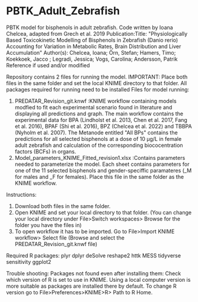 # PBTK_Adult_Zebrafish
PBTK model for bisphenols in adult zebrafish. Code written by Ioana Chelcea, adapted from Grech et al. 2019
Publication:Title: "Physiologically Based Toxicokinetic Modelling of Bisphenols in Zebrafish (Danio rerio) Accounting for Variation in Metabolic Rates, Brain Distribution and Liver Accumulation"
Author(s): Chelcea, Ioana; Örn, Stefan; Hamers, Timo; Koekkoek, Jacco ; Legradi, Jessica; Vogs, Carolina; Andersson, Patrik
Reference if used and/or modified

Repository contains 2 files for running the model. IMPORTANT: Place both files in the same folder and set the local KNIME directory to that folder. All packages required for running need to be installed
Files for model running:
1. PREDATAR_Revision_git.knwf :KNIME workflow containing models modfied to fit each experimental scenario found in literature and displaying all predictions and graph. The main workflow contains the experimental data for BPA (Lindholst et al. 2013, Chen et al. 2017, Fang et al. 2016), BPAF (Shi et al. 2016), BPZ (Chelcea et al. 2022) and TBBPA (Nyholm et al. 2007). The Metanode entitled "All BPs" contains the predictions for all selected bisphenols at a dose of 10 µg/L in female adult zebrafish and calculation of the corresponding biococentration factors (BCFs) in organs.
2. Model_parameters_KNIME_Fitted_revision1.xlsx :Contains parameters needed to parameterize the model. Each sheet contains parameters for one of the 11 selected bisphenols and gender-speciffic paramateres (_M for males and _F for females). Place this file in the same folder as the KNIME workflow.

Instructions:
1. Download both files in the same folder. 
2. Open KNIME and set your local directory to that folder. (You can change your local directory under File>Switch workspaces> Browse for the folder you have the files in)
3. To open workflow it has to be imported. Go to File>Import KNIME workflow> Select file (Browse and select the PREDATAR_Revision_git.knwf file)

Required R packages:
plyr
dplyr
deSolve
reshape2
httk
MESS
tidyverse
sensitivity
ggplot2

Trouble shooting:
Packages not found even after installing them: Check which version of R is set to use in KNIME. Using a local computer version is more suitable as packages are installed there by default. To change R version go to File>Preferences>KNIME>R> Path to R Home.
